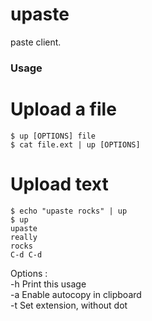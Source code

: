 # upaste
paste client.  

### Usage
# Upload a file
```
$ up [OPTIONS] file  
$ cat file.ext | up [OPTIONS]  
```

# Upload text
```
$ echo "upaste rocks" | up
$ up
upaste
really
rocks
C-d C-d
```
Options :  
    -h    Print this usage  
    -a    Enable autocopy in clipboard  
    -t    Set extension, without dot
